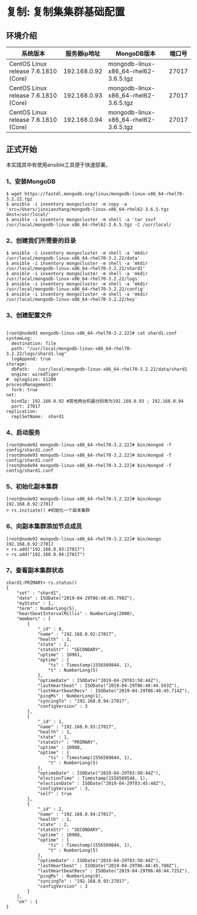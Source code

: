# 复制: 复制集集群基础配置

## 环境介绍

|系统版本|服务器ip地址|MongoDB版本|端口号|
|-------|-------|-------|-------|
|CentOS Linux release 7.6.1810 (Core)|192.168.0.92|mongodb-linux-x86_64-rhel62-3.6.5.tgz|27017|
|CentOS Linux release 7.6.1810 (Core)|192.168.0.93|mongodb-linux-x86_64-rhel62-3.6.5.tgz|27017|
|CentOS Linux release 7.6.1810 (Core)|192.168.0.94|mongodb-linux-x86_64-rhel62-3.6.5.tgz|27017|

## 正式开始
本实践其中有使用ansible工具便于快速部署。
### 1、安装MongoDB
```angular2
$ wget https://fastdl.mongodb.org/linux/mongodb-linux-x86_64-rhel70-3.2.22.tgz
$ ansible -i inventory mongocluster -m copy -a 'src=/Users/jinxiaozhang/mongodb-linux-x86_64-rhel62-3.6.5.tgz dest=/usr/local/'
$ ansible -i inventory mongocluster -m shell -a 'tar zxvf /usr/local/mongodb-linux-x86_64-rhel62-3.6.5.tgz -C /usr/local/
```
### 2、创建我们所需要的目录
```angular2
$ ansible -i inventory mongocluster -m shell -a 'mkdir /usr/local/mongodb-linux-x86_64-rhel70-3.2.22/data' 
$ ansible -i inventory mongocluster -m shell -a 'mkdir /usr/local/mongodb-linux-x86_64-rhel70-3.2.22/shard1' 
$ ansible -i inventory mongocluster -m shell -a 'mkdir /usr/local/mongodb-linux-x86_64-rhel70-3.2.22/logs' 
$ ansible -i inventory mongocluster -m shell -a 'mkdir /usr/local/mongodb-linux-x86_64-rhel70-3.2.22/config' 
$ ansible -i inventory mongocluster -m shell -a 'mkdir /usr/local/mongodb-linux-x86_64-rhel70-3.2.22/key' 
```
### 3、创建配置文件
```angular2

[root@node92 mongodb-linux-x86_64-rhel70-3.2.22]# cat shard1.conf
systemLog:
  destination: file
  path: "/usr/local/mongodb-linux-x86_64-rhel70-3.2.22/logs/shard1.log"
  logAppend: true
storage:
  dbPath:   /usr/local/mongodb-linux-x86_64-rhel70-3.2.22/data/shard1
  engine: wiredTiger
#  oplogSize: 51200
processManagement:
  fork: true
net:
  bindIp: 192.168.0.92 #其他两台机器分别改为192.168.0.93 ; 192.168.0.94
  port: 27017
replication:
  replSetName:  shard1
```
### 4、启动服务
```angular2
[root@node92 mongodb-linux-x86_64-rhel70-3.2.22]# bin/mongod -f config/shard1.conf
[root@node93 mongodb-linux-x86_64-rhel70-3.2.22]# bin/mongod -f config/shard1.conf
[root@node94 mongodb-linux-x86_64-rhel70-3.2.22]# bin/mongod -f config/shard1.conf
```
### 5、初始化副本集群
```angular2
[root@node92 mongodb-linux-x86_64-rhel70-3.2.22]# bin/mongo 192.168.0.92:27017
> rs.initiate() #初始化一个副本集群
```
### 6、向副本集群添加节点成员
```angular2
[root@node92 mongodb-linux-x86_64-rhel70-3.2.22]# bin/mongo 192.168.0.92:27017
> rs.add("192.168.0.93:27017")
> rs.add("192.168.0.94:27017")
```
### 7、查看副本集群状态
```angular2
shard1:PRIMARY> rs.status()
{
	"set" : "shard1",
	"date" : ISODate("2019-04-29T06:48:45.798Z"),
	"myState" : 1,
	"term" : NumberLong(5),
	"heartbeatIntervalMillis" : NumberLong(2000),
	"members" : [
		{
			"_id" : 0,
			"name" : "192.168.0.92:27017",
			"health" : 1,
			"state" : 2,
			"stateStr" : "SECONDARY",
			"uptime" : 10961,
			"optime" : {
				"ts" : Timestamp(1556509844, 1),
				"t" : NumberLong(5)
			},
			"optimeDate" : ISODate("2019-04-29T03:50:44Z"),
			"lastHeartbeat" : ISODate("2019-04-29T06:48:44.593Z"),
			"lastHeartbeatRecv" : ISODate("2019-04-29T06:48:45.714Z"),
			"pingMs" : NumberLong(1),
			"syncingTo" : "192.168.0.94:27017",
			"configVersion" : 3
		},
		{
			"_id" : 1,
			"name" : "192.168.0.93:27017",
			"health" : 1,
			"state" : 1,
			"stateStr" : "PRIMARY",
			"uptime" : 10988,
			"optime" : {
				"ts" : Timestamp(1556509844, 1),
				"t" : NumberLong(5)
			},
			"optimeDate" : ISODate("2019-04-29T03:50:44Z"),
			"electionTime" : Timestamp(1556509548, 1),
			"electionDate" : ISODate("2019-04-29T03:45:48Z"),
			"configVersion" : 3,
			"self" : true
		},
		{
			"_id" : 2,
			"name" : "192.168.0.94:27017",
			"health" : 1,
			"state" : 2,
			"stateStr" : "SECONDARY",
			"uptime" : 10988,
			"optime" : {
				"ts" : Timestamp(1556509844, 1),
				"t" : NumberLong(5)
			},
			"optimeDate" : ISODate("2019-04-29T03:50:44Z"),
			"lastHeartbeat" : ISODate("2019-04-29T06:48:45.700Z"),
			"lastHeartbeatRecv" : ISODate("2019-04-29T06:48:44.725Z"),
			"pingMs" : NumberLong(0),
			"syncingTo" : "192.168.0.93:27017",
			"configVersion" : 3
		}
	],
	"ok" : 1
}

```